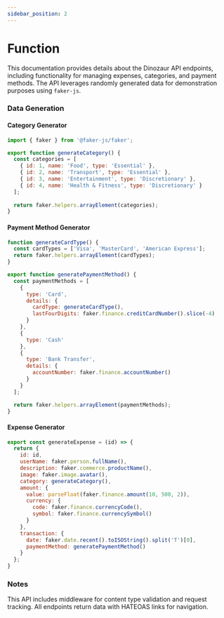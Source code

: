 ```yaml
---
sidebar_position: 2
---
```


# Function

This documentation provides details about the Dinozaur API endpoints, including functionality for managing expenses, categories, and payment methods. The API leverages randomly generated data for demonstration purposes using `faker-js`.

### Data Generation

#### Category Generator

```javascript
import { faker } from '@faker-js/faker';

export function generateCategory() {
  const categories = [
    { id: 1, name: 'Food', type: 'Essential' },
    { id: 2, name: 'Transport', type: 'Essential' },
    { id: 3, name: 'Entertainment', type: 'Discretionary' },
    { id: 4, name: 'Health & Fitness', type: 'Discretionary' }
  ];
  
  return faker.helpers.arrayElement(categories);
}
```

#### Payment Method Generator

```javascript
function generateCardType() {
  const cardTypes = ['Visa', 'MasterCard', 'American Express'];
  return faker.helpers.arrayElement(cardTypes);
}

export function generatePaymentMethod() {
  const paymentMethods = [
    {
      type: 'Card',
      details: {
        cardType: generateCardType(),
        lastFourDigits: faker.finance.creditCardNumber().slice(-4)
      }
    },
    {
      type: 'Cash'
    },
    {
      type: 'Bank Transfer',
      details: {
        accountNumber: faker.finance.accountNumber()
      }
    }
  ];

  return faker.helpers.arrayElement(paymentMethods);
}
```

#### Expense Generator

```javascript
export const generateExpense = (id) => {
  return {
    id: id,
    userName: faker.person.fullName(),
    description: faker.commerce.productName(),
    image: faker.image.avatar(),
    category: generateCategory(),
    amount: {
      value: parseFloat(faker.finance.amount(10, 500, 2)),
      currency: {
        code: faker.finance.currencyCode(),
        symbol: faker.finance.currencySymbol()
      }
    },
    transaction: {
      date: faker.date.recent().toISOString().split('T')[0],
      paymentMethod: generatePaymentMethod()
    }
  };
}
```

<!-- ### Endpoints -->

<!-- #### Expenses

**GET /expenses**
- **Description**: Retrieves all expenses.
- **Responses**:
  - `200 OK`: List of expenses with HATEOAS links.
  - `404 Not Found`: No expenses found.

**POST /expenses**
- **Description**: Creates a new expense.
- **Responses**:
  - `201 Created`: The created expense.

**GET /expenses/{id}**
- **Description**: Retrieves a specific expense by ID.
- **Parameters**:
  - `id` (Path, Integer): Expense ID.
- **Responses**:
  - `200 OK`: The expense with HATEOAS links.
  - `404 Not Found`: Expense not found.

**PUT /expenses/{id}**
- **Description**: Updates an expense by ID.
- **Parameters**:
  - `id` (Path, Integer): Expense ID.
- **Responses**:
  - `200 OK`: Updated expense.
  - `404 Not Found`: Expense not found.

**PATCH /expenses/{id}**
- **Description**: Partially updates an expense by ID.
- **Parameters**:
  - `id` (Path, Integer): Expense ID.
- **Responses**:
  - `200 OK`: Updated expense.
  - `404 Not Found`: Expense not found.

**DELETE /expenses/{id}**
- **Description**: Deletes an expense by ID.
- **Parameters**:
  - `id` (Path, Integer): Expense ID.
- **Responses**:
  - `200 OK`: Deleted expense.
  - `404 Not Found`: Expense not found.

#### Categories

**GET /categories**
- **Description**: Retrieves all categories.
- **Responses**:
  - `200 OK`: List of categories with HATEOAS links.
  - `404 Not Found`: No categories found.

**POST /categories**
- **Description**: Creates a new category.
- **Responses**:
  - `201 Created`: The created category.

**GET /categories/{id}**
- **Description**: Retrieves a specific category by ID.
- **Parameters**:
  - `id` (Path, Integer): Category ID.
- **Responses**:
  - `200 OK`: The category with HATEOAS links.
  - `404 Not Found`: Category not found.

**PUT /categories/{id}**
- **Description**: Updates a category by ID.
- **Parameters**:
  - `id` (Path, Integer): Category ID.
- **Responses**:
  - `200 OK`: Updated category.
  - `404 Not Found`: Category not found.

**PATCH /categories/{id}**
- **Description**: Partially updates a category by ID.
- **Parameters**:
  - `id` (Path, Integer): Category ID.
- **Responses**:
  - `200 OK`: Updated category.
  - `404 Not Found`: Category not found.

**DELETE /categories/{id}**
- **Description**: Deletes a category by ID.
- **Parameters**:
  - `id` (Path, Integer): Category ID.
- **Responses**:
  - `200 OK`: Deleted category.
  - `404 Not Found`: Category not found.

#### Payment Methods

**GET /paymentMethods**
- **Description**: Retrieves all payment methods.
- **Responses**:
  - `200 OK`: List of payment methods with HATEOAS links.
  - `404 Not Found`: No payment methods found.

**POST /paymentMethods**
- **Description**: Creates a new payment method.
- **Responses**:
  - `201 Created`: The created payment method.

**GET /paymentMethods/{id}**
- **Description**: Retrieves a specific payment method by ID.
- **Parameters**:
  - `id` (Path, Integer): Payment method ID.
- **Responses**:
  - `200 OK`: The payment method with HATEOAS links.
  - `404 Not Found`: Payment method not found.

**PUT /paymentMethods/{id}**
- **Description**: Updates a payment method by ID.
- **Parameters**:
  - `id` (Path, Integer): Payment method ID.
- **Responses**:
  - `200 OK`: Updated payment method.
  - `404 Not Found`: Payment method not found.

**PATCH /paymentMethods/{id}**
- **Description**: Partially updates a payment method by ID.
- **Parameters**:
  - `id` (Path, Integer): Payment method ID.
- **Responses**:
  - `200 OK`: Updated payment method.
  - `404 Not Found`: Payment method not found.

**DELETE /paymentMethods/{id}**
- **Description**: Deletes a payment method by ID.
- **Parameters**:
  - `id` (Path, Integer): Payment method ID.
- **Responses**:
  - `200 OK`: Deleted payment method.
  - `404 Not Found`: Payment method not found. -->

### Notes
This API includes middleware for content type validation and request tracking. All endpoints return data with HATEOAS links for navigation.